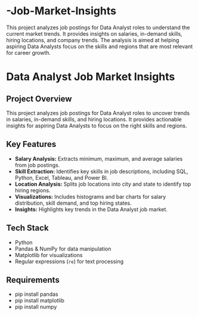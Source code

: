 # -Job-Market-Insights
This project analyzes job postings for Data Analyst roles to understand the current market trends. It provides insights on salaries, in-demand skills, hiring locations, and company trends. The analysis is aimed at helping aspiring Data Analysts focus on the skills and regions that are most relevant for career growth.

# Data Analyst Job Market Insights

## Project Overview
This project analyzes job postings for Data Analyst roles to uncover trends in salaries, in-demand skills, and hiring locations. It provides actionable insights for aspiring Data Analysts to focus on the right skills and regions.

## Key Features
- **Salary Analysis:** Extracts minimum, maximum, and average salaries from job postings.
- **Skill Extraction:** Identifies key skills in job descriptions, including SQL, Python, Excel, Tableau, and Power BI.
- **Location Analysis:** Splits job locations into city and state to identify top hiring regions.
- **Visualizations:** Includes histograms and bar charts for salary distribution, skill demand, and top hiring states.
- **Insights:** Highlights key trends in the Data Analyst job market.

## Tech Stack
- Python  
- Pandas & NumPy for data manipulation  
- Matplotlib for visualizations  
- Regular expressions (`re`) for text processing

## Requirements
- pip install pandas
- pip install matplotlib
- pip install numpy



